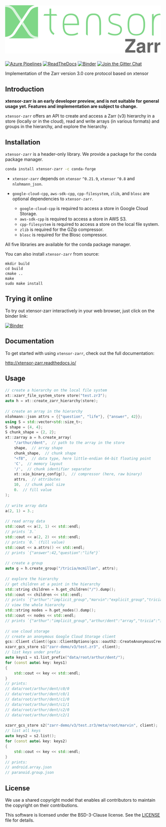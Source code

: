 # ![xtensor-zarr](docs/source/xtensor-zarr.svg)

[![Azure Pipelines](https://dev.azure.com/xtensor-stack/xtensor-stack/_apis/build/status/xtensor-stack.xtensor-zarr?branchName=master)](https://dev.azure.com/xtensor-stack/xtensor-stack/_build/latest?definitionId=9&branchName=master)
[![ReadTheDocs](https://readthedocs.org/projects/xtensor-zarr/badge/?version=latest)](http://xtensor-zarr.readthedocs.io/en/latest)
[![Binder](https://mybinder.org/badge_logo.svg)](https://mybinder.org/v2/gh/xtensor-stack/xtensor-zarr/master?filepath=examples%2Fzarr_v3.ipynb)
[![Join the Gitter Chat](https://badges.gitter.im/Join%20Chat.svg)](https://gitter.im/QuantStack/Lobby?utm_source=badge&utm_medium=badge&utm_campaign=pr-badge&utm_content=badge)

Implementation of the Zarr version 3.0 core protocol based on xtensor

## Introduction

**xtensor-zarr is an early developer preview, and is not suitable for general usage yet. Features and implementation are subject to change.**

`xtensor-zarr` offers an API to create and access a Zarr (v3) hierarchy in a store (locally or in the cloud), read and write arrays (in various formats) and groups in the hierarchy, and explore the hierarchy.

## Installation

`xtensor-zarr` is a header-only library. We provide a package for the conda package manager.

```bash
conda install xtensor-zarr -c conda-forge
```

- `xtensor-zarr` depends on `xtensor` `^0.21.9`, `xtensor` `^0.8` and `nlohmann_json`.

- `google-cloud-cpp`, `aws-sdk-cpp`, `cpp-filesystem`, `zlib`, and `blosc` are optional dependencies to `xtensor-zarr`.

  - `google-cloud-cpp` is required to access a store in Google Cloud Storage.
  - `aws-sdk-cpp` is required to access a store in AWS S3.
  - `cpp-filesystem` is required to access a store on the local file system.
  - `zlib` is required for the GZip compressor.
  - `blosc` is required for the Blosc compressor.

All five libraries are available for the conda package manager.

You can also install `xtensor-zarr` from source:

```
mkdir build
cd build
cmake ..
make
sudo make install
```

## Trying it online

To try out xtensor-zarr interactively in your web browser, just click on the binder
link:

[![Binder](https://mybinder.org/badge_logo.svg)](https://mybinder.org/v2/gh/xtensor-stack/xtensor-zarr/master?filepath=examples%2Fzarr_v3.ipynb)

## Documentation

To get started with using `xtensor-zarr`, check out the full documentation:

http://xtensor-zarr.readthedocs.io/

## Usage

```cpp
// create a hierarchy on the local file system
xt::xzarr_file_system_store store("test.zr3");
auto h = xt::create_zarr_hierarchy(store);

// create an array in the hierarchy
nlohmann::json attrs = {{"question", "life"}, {"answer", 42}};
using S = std::vector<std::size_t>;
S shape = {4, 4};
S chunk_shape = {2, 2};
xt::zarray a = h.create_array(
    "/arthur/dent",  // path to the array in the store
    shape,  // array shape
    chunk_shape,  // chunk shape
    "<f8",  // data type, here little-endian 64-bit floating point
    'C',  // memory layout
    '/',  // chunk identifier separator
    xt::xio_binary_config(),  // compressor (here, raw binary)
    attrs,  // attributes
    10,  // chunk pool size
    0.  // fill value
);

// write array data
a(2, 1) = 3.;

// read array data
std::cout << a(2, 1) << std::endl;
// prints `3.`
std::cout << a(2, 2) << std::endl;
// prints `0.` (fill value)
std::cout << a.attrs() << std::endl;
// prints `{"answer":42,"question":"life"}`

// create a group
auto g = h.create_group("/tricia/mcmillan", attrs);

// explore the hierarchy
// get children at a point in the hierarchy
std::string children = h.get_children("/").dump();
std::cout << children << std::endl;
// prints `{"arthur":"implicit_group","marvin":"explicit_group","tricia":"implicit_group"}`
// view the whole hierarchy
std::string nodes = h.get_nodes().dump();
std::cout << nodes << std::endl;
// prints `{"arthur":"implicit_group","arthur/dent":"array","tricia":"implicit_group","tricia/mcmillan":"explicit_group"}`

// use cloud storage
// create an anonymous Google Cloud Storage client
gcs::Client client((gcs::ClientOptions(gcs::oauth2::CreateAnonymousCredentials())));
xzarr_gcs_store s1("zarr-demo/v3/test.zr3", client);
// list keys under prefix
auto keys1 = s1.list_prefix("data/root/arthur/dent/");
for (const auto& key: keys1)
{
    std::cout << key << std::endl;
}
// prints:
// data/root/arthur/dent/c0/0
// data/root/arthur/dent/c0/1
// data/root/arthur/dent/c1/0
// data/root/arthur/dent/c1/1
// data/root/arthur/dent/c2/0
// data/root/arthur/dent/c2/1

xzarr_gcs_store s2("zarr-demo/v3/test.zr3/meta/root/marvin", client);
// list all keys
auto keys2 = s2.list();
for (const auto& key: keys2)
{
    std::cout << key << std::endl;
}
// prints:
// android.array.json
// paranoid.group.json
```

## License

We use a shared copyright model that enables all contributors to maintain the
copyright on their contributions.

This software is licensed under the BSD-3-Clause license. See the [LICENSE](LICENSE) file for details.
